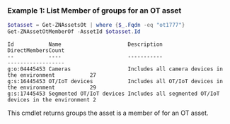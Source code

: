 ### Example 1: List Member of groups for an OT asset
```powershell
$otasset = Get-ZNAssetsOt | where {$_.Fqdn -eq "ot1777"}
Get-ZNAssetOtMemberOf -AssetId $otasset.Id
```

```output
Id           Name                     Description                                              DirectMembersCount
--           ----                     -----------                                              ------------------
g:o:04445453 Cameras                  Includes all camera devices in the environment           27
g:s:16445453 OT/IoT devices           Includes all OT/IoT devices in the environment           29
g:s:17445453 Segmented OT/IoT devices Includes all segmented OT/IoT devices in the environment 2
```

This cmdlet returns groups the asset is a member of for an OT asset.
